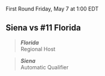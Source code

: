 First Round
Friday, May 7 at 1:00 EDT
## Siena vs #11 Florida

> ***Florida***  
> Regional Host

> ***Siena***  
> Automatic Qualifier